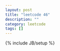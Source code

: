 ```yaml
---
layout: post
title: "leetcode 46"
description: ""
category: leetcode
tags: []
---
```

{% include JB/setup %}
